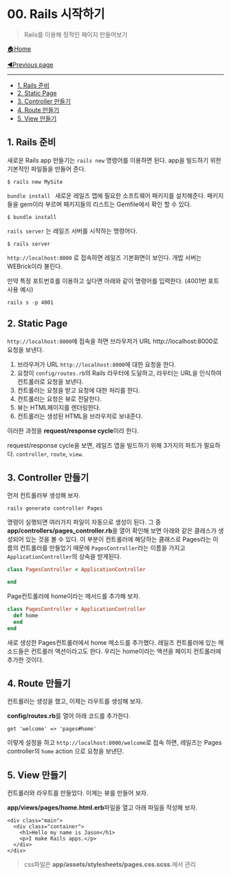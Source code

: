 # 00. Rails 시작하기

>Rails를 이용해 정적인 페이지 만들어보기

[🏠Home](https://github.com/batboy118/Study_Note)

[◀Previous page ](./README.md)

---

<!-- TOC -->

- [1. Rails 준비](#1-rails-준비)
- [2. Static Page](#2-static-page)
- [3. Controller 만들기](#3-controller-만들기)
- [4. Route 만들기](#4-route-만들기)
- [5. View 만들기](#5-view-만들기)

<!-- /TOC -->

## 1. Rails 준비

새로운 Rails app 만들기는 `rails new` 명령어를 이용하면 된다. app을 빌드하기 위한 기본적인 파일들을 만들어 준다.

```
$ rails new MySite
```

`bundle install ` 새로운 레일즈 앱에 필요한 소프트웨어 패키지를 설치해준다. 패키지들을 gem이라 부르며 패키지들의 리스트는 Gemfile에서 확인 할 수 있다.

```
$ bundle install
```

`rails server`  는 레일즈 서버를 시작하는 명령어다.

```
$ rails server
```

`http://localhost:8000` 로 접속하면 레일즈 기본화면이 보인다. 개밥 서버는 WEBrick이라 불린다.

만약 특정 포트번호를 이용하고 싶다면 아래와 같이 명령어를 입력한다. (4001번 포트 사용 예시)

`rails s -p 4001`

## 2. Static Page

 `http://localhost:8000`에 접속을 하면 브라우저가 URL http://localhost:8000로 요청을 보낸다.

1. 브라우저가 URL `http://localhost:8000`에 대한 요청을 한다.
2.  요청이 `config/routes.rb`의 Rails 라우터에 도달하고, 라우터는 URL을 인식하여 컨트롤러로 요청을 보낸다.
3. 컨트롤러는 요청을 받고 요청에 대한 처리를 한다.
4. 컨트롤러는 요청은 뷰로 전달한다.
5. 뷰는 HTML페이지를 렌더링한다.
6. 컨트롤러는 생성된 HTML을 브라우저로 보내준다.

이러한 과정을 **request/response cycle**이라 한다.

request/response cycle을 보면, 레일즈 앱을 빌드하기 위해 3가지의 파트가 필요하다. `controller`,  `route`, `view`.

## 3. Controller 만들기

먼저 컨트롤러부 생성해 보자.

```
rails generate controller Pages
```

명령이 실행되면 여러가지 파일이 자동으로 생성이 된다. 그 중**app/controllers/pages_controller.rb**을 열어 확인해 보면 아래와 같은 클래스가 생성되어 있는 것을 볼 수 있다. 이 부분이 컨트롤러에 해당하는 클래스로 Pages라는 이름의 컨트롤러를 만들었기 때문에 `PagesController`라는 이름을 가지고 `ApplicationController`의 상속을 받게된다.

```ruby
class PagesController < ApplicationController

end
```

Page컨트롤러에 home이라는 메서드를 추가해 보자.

```ruby
class PagesController < ApplicationController
  def home
  end
end
```

 새로 생성한 Pages컨트롤러에서 home 메소드를 추가했다. 레일즈 컨트롤러에 있는 메소드들은 컨트롤러 액션이라고도 한다. 우리는 home이라는 액션을 페이지 컨트롤러에 추가한 것이다.

## 4. Route 만들기

컨트롤러는 생성을 했고, 이제는 라우트를 생성해 보자.

**config/routes.rb**를 열어 아래 코드를 추가한다.

```
get 'welcome' => 'pages#home'
```

이렇게 설정을 하고  `http://localhost:8000/welcome`로 접속 하면, 레일즈는 Pages controller의 `home` action 으로 요청을 보낸단.

## 5. View 만들기

컨트롤러와 라우트를 만들었다. 이제는 뷰를 만들어 보자.

**app/views/pages/home.html.erb**파일을 열고 아래 파일을 작성해 보자.

```erb
<div class="main">
  <div class="container">
    <h1>Hello my name is Jason</h1>
    <p>I make Rails apps.</p>
  </div>
</div>
```

> css파일은 **app/assets/stylesheets/pages.css.scss**.에서 관리
